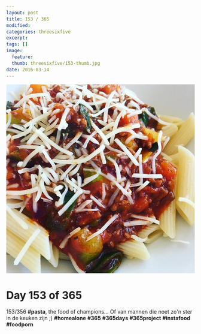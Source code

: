 ```yaml
---
layout: post
title: 153 / 365
modified:
categories: threesixfive
excerpt:
tags: []
image:
  feature: 
  thumb: threesixfive/153-thumb.jpg
date: 2016-03-14
---
```


![153](/images/threesixfive/153.jpg)

# Day 153 of 365

153/356 **\#pasta**, the food of champions... Of van mannen die noet zo&#39;n ster in de keuken zijn ;) **\#homealone** **\#365** **\#365days** **\#365project** **\#instafood** **\#foodporn**
